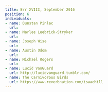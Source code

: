 ```yaml
---
title: Err XVIII, September 2016
position: 6
individuals:
- name: Dunstan Pinlac
  url: 
- name: Marlee Leebrick-Stryker
  url: 
- name: Joseph Wise
  url: 
- name: Austin Odom
  url: 
- name: Michael Rogers
  url: 
- name: Lucid VanGuard
  url: http://lucidvanguard.tumblr.com/
- name: The Carnivorous Birds
  url: https://www.reverbnation.com/isaachill
---
```


